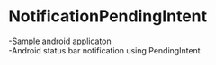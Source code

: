 NotificationPendingIntent
=========================

-Sample android applicaton   
-Android status bar notification using PendingIntent
